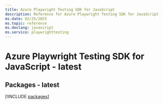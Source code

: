 ```yaml
---
title: Azure Playwright Testing SDK for JavaScript
description: Reference for Azure Playwright Testing SDK for JavaScript
ms.date: 02/25/2025
ms.topic: reference
ms.devlang: javascript
ms.service: playwrighttesting
---
```

# Azure Playwright Testing SDK for JavaScript - latest
## Packages - latest
[!INCLUDE [packages](playwright-testing-index.md)]